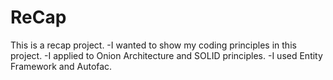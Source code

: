 # ReCap

This is a recap project.
-I wanted to show my coding principles in this project.
-I applied to Onion Architecture  and SOLID principles.
-I used Entity Framework and Autofac.
